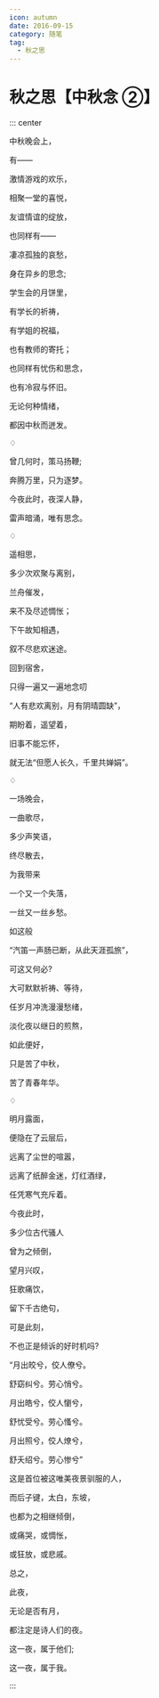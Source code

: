 ```yaml
---
icon: autumn
date: 2016-09-15
category: 随笔
tag:
  - 秋之思
---
```


# 秋之思【中秋念 ②】

::: center

中秋晚会上，

有——

激情游戏的欢乐，

相聚一堂的喜悦，

友谊情谊的绽放，

也同样有——

凄凉孤独的哀愁，

身在异乡的思念;

学生会的月饼里，

有学长的祈祷，

有学姐的祝福，

也有教师的寄托；

也同样有忧伤和思念，

也有冷寂与怀旧。

无论何种情绪，

都因中秋而迸发。

♢

曾几何时，策马扬鞭;

奔腾万里，只为逐梦。

今夜此时，夜深人静，

雷声暗涌，唯有思念。

♢

遥相思，

多少次欢聚与离别，

兰舟催发，

来不及尽述惆怅；

下午故知相遇，

叙不尽悲欢迷途。

回到宿舍，

只得一遍又一遍地念叨

“人有悲欢离别，月有阴晴圆缺”，

期盼着，遥望着，

旧事不能忘怀，

就无法“但愿人长久，千里共婵娟”。

♢

一场晚会，

一曲歌尽，

多少声笑语，

终尽散去，

为我带来

一个又一个失落，

一丝又一丝乡愁。

如这般

“汽笛一声肠已断，从此天涯孤旅”，

可这又何必?

大可默默祈祷、等待，

任岁月冲洗漫漫愁绪，

淡化夜以继日的煎熬，

如此便好，

只是苦了中秋，

苦了青春年华。

♢

明月露面，

便隐在了云层后，

远离了尘世的喧嚣，

远离了纸醉金迷，灯红酒绿，

任凭寒气充斥着。

今夜此时，

多少位古代骚人

曾为之倾倒，

望月兴叹，

狂歌痛饮，

留下千古绝句，

可是此刻，

不也正是倾诉的好时机吗?

“月出皎兮，佼人僚兮。

舒窈纠兮。劳心悄兮。

月出皓兮，佼人懰兮，

舒忧受兮。劳心慅兮。

月出照兮，佼人燎兮，

舒夭绍兮。劳心惨兮”

这是首位被这唯美夜景驯服的人，

而后子键，太白，东坡，

也都为之相继倾倒，

或痛哭，或惆怅，

或狂放，或悲戚。

总之，

此夜，

无论是否有月，

都注定是诗人们的夜。

这一夜，属于他们;

这一夜，属于我。

:::
